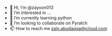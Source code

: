 - 👋 Hi, I’m @zayoon013
- 👀 I’m interested in ...
- 🌱 I’m currently learning python
- 💞️ I’m looking to collaborate on Pyratch
- 📫 How to reach me zain.abudaqqa@icloud.com

<!---
zayoon013/zayoon013 is a ✨ special ✨ repository because its `README.md` (this file) appears on your GitHub profile.
You can click the Preview link to take a look at your changes.
--->

